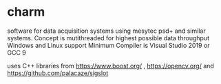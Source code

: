 # charm
software for data acquisition systems using mesytec psd+ and similar systems. 
Concept is mutithreaded for highest possible data throughput
Windows and Linux support
Minimum Compiler is Visual Studio 2019 or GCC 9

uses C++ libraries from https://www.boost.org/  ,  https://opencv.org/  and https://github.com/palacaze/sigslot



